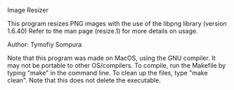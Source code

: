 Image Resizer

This program resizes PNG images with the use of the libpng library (version 1.6.40)
Refer to the man page (resize.1) for more details on usage.

Author: Tymofiy Sompura

Note that this program was made on MacOS, using the GNU compiler. It may not be portable to other OS/compilers.
To compile, run the Makefile by typing "make" in the command line.
To clean up the files, type "make clean". Note that this does not delete the executable.
